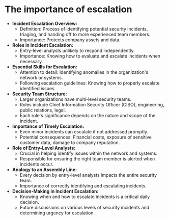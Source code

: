 # The importance of escalation

- **Incident Escalation Overview:**
    - Definition: Process of identifying potential security incidents, triaging, and handing off to more experienced team members.
    - Importance: Protects company assets and data.
- **Roles in Incident Escalation:**
    - Entry-level analysts unlikely to respond independently.
    - Importance: Knowing how to evaluate and escalate incidents when necessary.
- **Essential Skills for Escalation:**
    - Attention to detail: Identifying anomalies in the organization's network or systems.
    - Following escalation guidelines: Knowing how to properly escalate identified issues.
- **Security Team Structure:**
    - Larger organizations have multi-level security teams.
    - Roles include Chief Information Security Officer (CISO), engineering, public relations, legal.
    - Each role's significance depends on the nature and scope of the incident.
- **Importance of Timely Escalation:**
    - Even minor incidents can escalate if not addressed promptly.
    - Potential consequences: Financial costs, exposure of sensitive customer data, damage to company reputation.
- **Role of Entry-Level Analysts:**
    - Crucial in helping identify issues within the network and systems.
    - Responsible for ensuring the right team member is alerted when incidents occur.
- **Analogy to an Assembly Line:**
    - Every decision by entry-level analysts impacts the entire security team.
    - Importance of correctly identifying and escalating incidents.
- **Decision-Making in Incident Escalation:**
    - Knowing when and how to escalate incidents is a critical daily decision.
    - Future discussions on various levels of security incidents and determining urgency for escalation.

